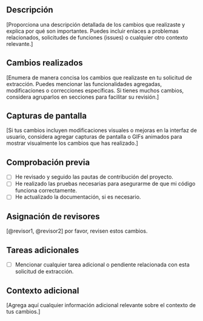 ## Descripción
[Proporciona una descripción detallada de los cambios que realizaste y explica por qué son importantes. Puedes incluir enlaces a problemas relacionados, solicitudes de funciones (issues) o cualquier otro contexto relevante.]

## Cambios realizados
[Enumera de manera concisa los cambios que realizaste en tu solicitud de extracción. Puedes mencionar las funcionalidades agregadas, modificaciones o correcciones específicas. Si tienes muchos cambios, considera agruparlos en secciones para facilitar su revisión.]

## Capturas de pantalla
[Si tus cambios incluyen modificaciones visuales o mejoras en la interfaz de usuario, considera agregar capturas de pantalla o GIFs animados para mostrar visualmente los cambios que has realizado.]

## Comprobación previa
- [ ] He revisado y seguido las pautas de contribución del proyecto.
- [ ] He realizado las pruebas necesarias para asegurarme de que mi código funciona correctamente.
- [ ] He actualizado la documentación, si es necesario.

## Asignación de revisores
[@revisor1, @revisor2] por favor, revisen estos cambios.

## Tareas adicionales
- [ ] Mencionar cualquier tarea adicional o pendiente relacionada con esta solicitud de extracción.

## Contexto adicional
[Agrega aquí cualquier información adicional relevante sobre el contexto de tus cambios.]

